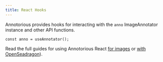 ```yaml
---
title: React Hooks
---
```


Annotorious provides hooks for interacting with the `anno` ImageAnnotator instance and other API functions.

```tsx
const anno = useAnnotator();
```

Read the full guides for using Annotorious React [for images](react/getting-started-image.md) or [with OpenSeadragon](react/getting-started-osd.md)).
